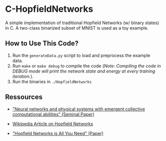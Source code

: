 # C-HopfieldNetworks
A simple implementation of traditional Hopfield Networks (w/ binary states) in C. A two-class binarized subset of MNIST is used as a toy example.

## How to Use This Code?

1) Run the `generateData.py` script to load and preprocess the example data.
2) Run `make` or `make debug` to compile the code (*Note: Compiling the code in DEBUG mode will print the network state and energy at every training iteration.*).
3) Run the binaries in `./HopfieldNetworks`

## Ressources
- ["Neural networks and physical systems with emergent collective computational abilities" (Seminal Paper)](https://pmc.ncbi.nlm.nih.gov/articles/PMC346238/)

- [Wikipedia Article on Hopfield Networks](https://en.wikipedia.org/wiki/Hopfield_network)

- ["Hopfield Networks is All You Need" (Paper)](https://arxiv.org/abs/2008.02217)

